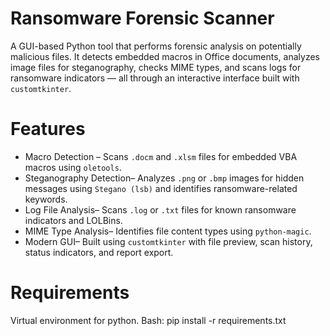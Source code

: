 
# Ransomware Forensic Scanner

A GUI-based Python tool that performs forensic analysis on potentially malicious files. It detects embedded macros in Office documents, analyzes image files for steganography, checks MIME types, and scans logs for ransomware indicators — all through an interactive interface built with `customtkinter`.

# Features

- Macro Detection – Scans `.docm` and `.xlsm` files for embedded VBA macros using `oletools`.
- Steganography Detection– Analyzes `.png` or `.bmp` images for hidden messages using `Stegano (lsb)` and identifies ransomware-related keywords.
- Log File Analysis– Scans `.log` or `.txt` files for known ransomware indicators and LOLBins.
- MIME Type Analysis– Identifies file content types using `python-magic`.
- Modern GUI– Built using `customtkinter` with file preview, scan history, status indicators, and report export.

#  Requirements

Virtual environment for python.
Bash:
pip install -r requirements.txt
